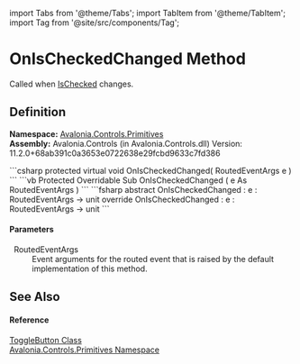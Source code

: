 import Tabs from '@theme/Tabs'; 
import TabItem from '@theme/TabItem'; 
import Tag from '@site/src/components/Tag'; 

# OnIsCheckedChanged Method


Called when <a href="P_Avalonia_Controls_Primitives_ToggleButton_IsChecked">IsChecked</a> changes.



## Definition
**Namespace:** <a href="N_Avalonia_Controls_Primitives">Avalonia.Controls.Primitives</a>  
**Assembly:** Avalonia.Controls (in Avalonia.Controls.dll) Version: 11.2.0+68ab391c0a3653e0722638e29fcbd9633c7fd386

<Tabs groupId="api-code-preview">
<TabItem value="csharp" label="C#">
```csharp
protected virtual void OnIsCheckedChanged(
	RoutedEventArgs e
)
```
</TabItem>
<TabItem value="vb" label="VB">
```vb
Protected Overridable Sub OnIsCheckedChanged ( 
	e As RoutedEventArgs
)
```
</TabItem>
<TabItem value="fsharp" label="F#">
```fsharp
abstract OnIsCheckedChanged : 
        e : RoutedEventArgs -> unit 
override OnIsCheckedChanged : 
        e : RoutedEventArgs -> unit 
```
</TabItem>
</Tabs>



#### Parameters
<dl><dt>  RoutedEventArgs</dt><dd>Event arguments for the routed event that is raised by the default implementation of this method.</dd></dl>

## See Also


#### Reference
<a href="T_Avalonia_Controls_Primitives_ToggleButton">ToggleButton Class</a>  
<a href="N_Avalonia_Controls_Primitives">Avalonia.Controls.Primitives Namespace</a>  
